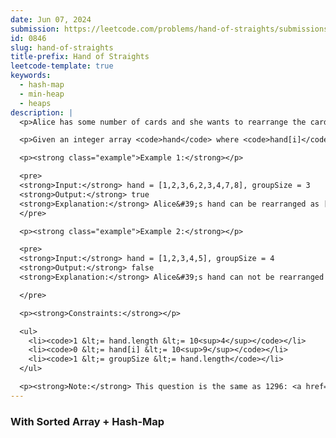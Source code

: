 ```yaml
---
date: Jun 07, 2024
submission: https://leetcode.com/problems/hand-of-straights/submissions/1280003780
id: 0846
slug: hand-of-straights
title-prefix: Hand of Straights
leetcode-template: true
keywords:
  - hash-map
  - min-heap
  - heaps
description: |
  <p>Alice has some number of cards and she wants to rearrange the cards into groups so that each group is of size <code>groupSize</code>, and consists of <code>groupSize</code> consecutive cards.</p>

  <p>Given an integer array <code>hand</code> where <code>hand[i]</code> is the value written on the <code>i<sup>th</sup></code> card and an integer <code>groupSize</code>, return <code>true</code> if she can rearrange the cards, or <code>false</code> otherwise.</p>

  <p><strong class="example">Example 1:</strong></p>

  <pre>
  <strong>Input:</strong> hand = [1,2,3,6,2,3,4,7,8], groupSize = 3
  <strong>Output:</strong> true
  <strong>Explanation:</strong> Alice&#39;s hand can be rearranged as [1,2,3],[2,3,4],[6,7,8]
  </pre>

  <p><strong class="example">Example 2:</strong></p>

  <pre>
  <strong>Input:</strong> hand = [1,2,3,4,5], groupSize = 4
  <strong>Output:</strong> false
  <strong>Explanation:</strong> Alice&#39;s hand can not be rearranged into groups of 4.

  </pre>

  <p><strong>Constraints:</strong></p>

  <ul>
    <li><code>1 &lt;= hand.length &lt;= 10<sup>4</sup></code></li>
    <li><code>0 &lt;= hand[i] &lt;= 10<sup>9</sup></code></li>
    <li><code>1 &lt;= groupSize &lt;= hand.length</code></li>
  </ul>

  <p><strong>Note:</strong> This question is the same as 1296: <a href="https://leetcode.com/problems/divide-array-in-sets-of-k-consecutive-numbers/" target="_blank">https://leetcode.com/problems/divide-array-in-sets-of-k-consecutive-numbers/</a></p>
---
```


### With Sorted Array + Hash-Map

```ts {include="index.ts"}

```
